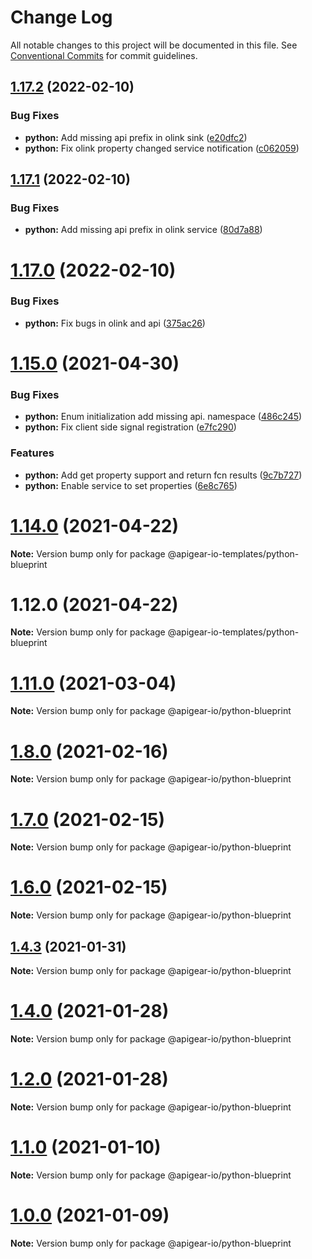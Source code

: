 # Change Log

All notable changes to this project will be documented in this file.
See [Conventional Commits](https://conventionalcommits.org) for commit guidelines.

## [1.17.2](https://github.com/apigear-io/objectapi-generator/compare/@apigear-io-templates/python-blueprint@1.17.1...@apigear-io-templates/python-blueprint@1.17.2) (2022-02-10)


### Bug Fixes

* **python:** Add missing api prefix in olink sink ([e20dfc2](https://github.com/apigear-io/objectapi-generator/commit/e20dfc23da14ff45241b38b9e1333e7bc1f718b8))
* **python:** Fix olink property changed service notification ([c062059](https://github.com/apigear-io/objectapi-generator/commit/c062059ffbb3c6f2c35d7c281d1069950e61241f))





## [1.17.1](https://github.com/apigear-io/objectapi-generator/compare/@apigear-io-templates/python-blueprint@1.17.0...@apigear-io-templates/python-blueprint@1.17.1) (2022-02-10)


### Bug Fixes

* **python:** Add missing api prefix in olink service ([80d7a88](https://github.com/apigear-io/objectapi-generator/commit/80d7a88b17763c3acfce3e5fe0137a7bbec29c28))





# [1.17.0](https://github.com/apigear-io/objectapi-generator/compare/@apigear-io-templates/python-blueprint@1.15.0...@apigear-io-templates/python-blueprint@1.17.0) (2022-02-10)


### Bug Fixes

* **python:** Fix bugs in olink and api ([375ac26](https://github.com/apigear-io/objectapi-generator/commit/375ac26cb197add150b5fcc099b7dec9e373a597))





# [1.15.0](https://github.com/apigear-io/objectapi-generator/compare/@apigear-io-templates/python-blueprint@1.14.0...@apigear-io-templates/python-blueprint@1.15.0) (2021-04-30)


### Bug Fixes

* **python:** Enum initialization add missing api. namespace ([486c245](https://github.com/apigear-io/objectapi-generator/commit/486c245df9831539737225db2bef32d0741feeaa))
* **python:** Fix client side signal registration ([e7fc290](https://github.com/apigear-io/objectapi-generator/commit/e7fc290478f63ff7cec6b7cd63fd35040d177421))


### Features

* **python:** Add get property support and return fcn results ([9c7b727](https://github.com/apigear-io/objectapi-generator/commit/9c7b7270b5e8652ddbc8bf3c54d22394b46ca619))
* **python:** Enable service to set properties ([6e8c765](https://github.com/apigear-io/objectapi-generator/commit/6e8c7650075808d99eb1adba966f3a3b610cd949))





# [1.14.0](https://github.com/apigear-io/objectapi-generator/compare/@apigear-io-templates/python-blueprint@1.12.0...@apigear-io-templates/python-blueprint@1.14.0) (2021-04-22)

**Note:** Version bump only for package @apigear-io-templates/python-blueprint





# 1.12.0 (2021-04-22)

**Note:** Version bump only for package @apigear-io-templates/python-blueprint






# [1.11.0](https://github.com/apigear-io/objectapi-generator/compare/v0.6.1...v1.11.0) (2021-03-04)

**Note:** Version bump only for package @apigear-io/python-blueprint






# [1.8.0](https://github.com/apigear-io/objectapi-generator/compare/v0.6.1...v1.8.0) (2021-02-16)

**Note:** Version bump only for package @apigear-io/python-blueprint





# [1.7.0](https://github.com/apigear-io/objectapi-generator/compare/v0.6.1...v1.7.0) (2021-02-15)

**Note:** Version bump only for package @apigear-io/python-blueprint





# [1.6.0](https://github.com/apigear-io/objectapi-generator/compare/v0.6.1...v1.6.0) (2021-02-15)

**Note:** Version bump only for package @apigear-io/python-blueprint





## [1.4.3](https://github.com/apigear-io/objectapi-generator/compare/v0.6.1...v1.4.3) (2021-01-31)

**Note:** Version bump only for package @apigear-io/python-blueprint





# [1.4.0](https://github.com/apigear-io/objectapi-generator/compare/v0.6.1...v1.4.0) (2021-01-28)

**Note:** Version bump only for package @apigear-io/python-blueprint





# [1.2.0](https://github.com/apigear-io/objectapi-generator/compare/v0.6.1...v1.2.0) (2021-01-28)

**Note:** Version bump only for package @apigear-io/python-blueprint





# [1.1.0](https://github.com/apigear-io/objectapi-generator/compare/v0.6.1...v1.1.0) (2021-01-10)

**Note:** Version bump only for package @apigear-io/python-blueprint





# [1.0.0](https://github.com/apigear-io/objectapi-generator/compare/v0.6.1...v1.0.0) (2021-01-09)

**Note:** Version bump only for package @apigear-io/python-blueprint

